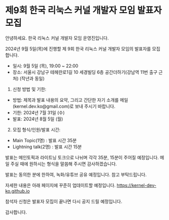 # 제9회 한국 리눅스 커널 개발자 모임 발표자 모집

안녕하세요. 한국 리눅스 커널 개발자 모임 운영진입니다.

2024년 9월 5일(목)에 진행할 제 9회 한국 리눅스 커널 개발자 모임의 발표자를 모집합니다.

<ul>
<li> 일시: 9월 5일 (목), 19:00 ~ 22:00 </li>
<li> 장소: 서울시 강남구 테헤란로1길 10 세경빌딩 6층 공간더하기(강남역 11번 출구 근처) (작년과 동일) </li>
</ul>

1. 신청 방법 및 기한:
<ul>
<li>방법: 제목과 발표 내용의 요약, 그리고 간단한 자기 소개를 메일(kernel.dev.ko@gmail.com)로 보내 주시기 바랍니다.</li>
<li>기한: 2024년 7월 31일 (수)</li>
<li>발표: 2024년 8월 5일 (월)</li>
</ul>

2. 모집 형식/인원/발표 시간:
<ul>
<li>Main Topic(1명) : 발표 시간 35분</li>
<li>Lightning talk(2명) : 발표 시간 15분</li>
</ul>

발표는 메인토픽과 라이트닝 토크으로 나뉘며 각각 35분, 15분이 주어질 예정입니다.
메일 주실 때에 원하시는 형식을 말씀해 주시면 감사하겠습니다.

발표는 동의한 분에 한하여, 녹화/유튜브 공유 예정입니다.
참고 부탁드립니다.

자세한 내용은 아래 페이지에 꾸준히 업데이트할 예정입니다.
https://kernel-dev-ko.github.io

참석자 신청은 발표자 모집이 끝나면 다시 공지 드릴 예정입니다.

감사합니다.
